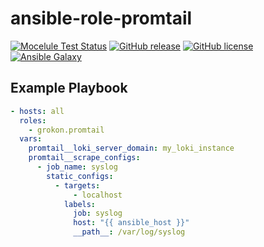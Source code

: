 # ansible-role-promtail

[![Mocelule Test Status](https://github.com/Grokon/ansible-role-promtail/actions/workflows/molecule.yaml/badge.svg?branch=master)](https://github.com/Grokon/ansible-role-promtail/actions/workflows/molecule.yaml)
[![GitHub release](https://img.shields.io/github/release/Grokon/ansible-role-promtail.svg)](https://github.com/Grokon/ansible-role-promtail/release)
[![GitHub license](https://img.shields.io/github/license/Grokon/ansible-role-promtail.svg)](https://github.com/Grokon/ansible-role-promtail/blob/master/LICENSE)
[![Ansible Galaxy](https://img.shields.io/badge/galaxy-grokon.promtail-blue.svg)](https://galaxy.ansible.com/grokon/promtail/)

## Example Playbook

```yaml
- hosts: all
  roles:
    - grokon.promtail
  vars:
    promtail__loki_server_domain: my_loki_instance
    promtail__scrape_configs:
      - job_name: syslog
        static_configs:
          - targets:
              - localhost
            labels:
              job: syslog
              host: "{{ ansible_host }}"
              __path__: /var/log/syslog
```
